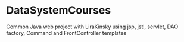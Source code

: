 # DataSystemCourses
Common Java web project with LiraKinsky using jsp, jstl, servlet,
DAO factory, Command and FrontController templates
